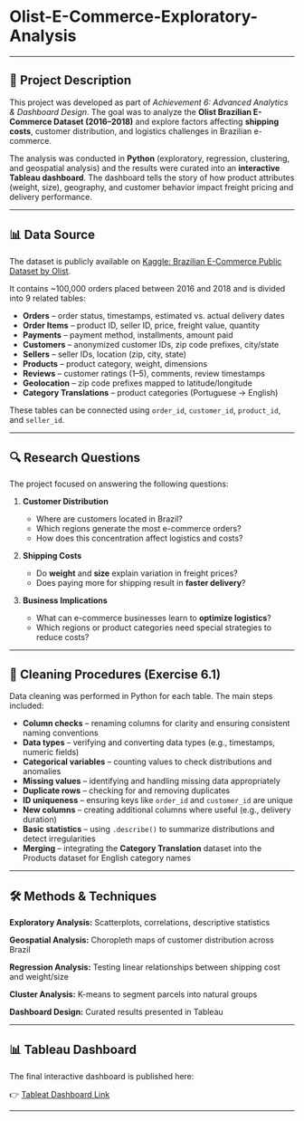 # Olist-E-Commerce-Exploratory-Analysis

---

## 📌 Project Description

This project was developed as part of *Achievement 6: Advanced Analytics & Dashboard Design*. The goal was to analyze the **Olist Brazilian E-Commerce Dataset (2016–2018)** and explore factors affecting **shipping costs**, customer distribution, and logistics challenges in Brazilian e-commerce.

The analysis was conducted in **Python** (exploratory, regression, clustering, and geospatial analysis) and the results were curated into an **interactive Tableau dashboard**. The dashboard tells the story of how product attributes (weight, size), geography, and customer behavior impact freight pricing and delivery performance.

---

## 📊 Data Source

The dataset is publicly available on [Kaggle: Brazilian E-Commerce Public Dataset by Olist](https://www.kaggle.com/datasets/olistbr/brazilian-ecommerce).

It contains \~100,000 orders placed between 2016 and 2018 and is divided into 9 related tables:

* **Orders** – order status, timestamps, estimated vs. actual delivery dates
* **Order Items** – product ID, seller ID, price, freight value, quantity
* **Payments** – payment method, installments, amount paid
* **Customers** – anonymized customer IDs, zip code prefixes, city/state
* **Sellers** – seller IDs, location (zip, city, state)
* **Products** – product category, weight, dimensions
* **Reviews** – customer ratings (1–5), comments, review timestamps
* **Geolocation** – zip code prefixes mapped to latitude/longitude
* **Category Translations** – product categories (Portuguese → English)

These tables can be connected using `order_id`, `customer_id`, `product_id`, and `seller_id`.

---

## 🔍 Research Questions

The project focused on answering the following questions:

1. **Customer Distribution**

   * Where are customers located in Brazil?
   * Which regions generate the most e-commerce orders?
   * How does this concentration affect logistics and costs?

2. **Shipping Costs**

   * Do **weight** and **size** explain variation in freight prices?
   * Does paying more for shipping result in **faster delivery**?

3. **Business Implications**

   * What can e-commerce businesses learn to **optimize logistics**?
   * Which regions or product categories need special strategies to reduce costs?

---

## 🧹 Cleaning Procedures (Exercise 6.1)

Data cleaning was performed in Python for each table. The main steps included:

* **Column checks** – renaming columns for clarity and ensuring consistent naming conventions
* **Data types** – verifying and converting data types (e.g., timestamps, numeric fields)
* **Categorical variables** – counting values to check distributions and anomalies
* **Missing values** – identifying and handling missing data appropriately
* **Duplicate rows** – checking for and removing duplicates
* **ID uniqueness** – ensuring keys like `order_id` and `customer_id` are unique
* **New columns** – creating additional columns where useful (e.g., delivery duration)
* **Basic statistics** – using `.describe()` to summarize distributions and detect irregularities
* **Merging** – integrating the **Category Translation** dataset into the Products dataset for English category names

---

## 🛠️ Methods & Techniques

**Exploratory Analysis:** Scatterplots, correlations, descriptive statistics

**Geospatial Analysis:** Choropleth maps of customer distribution across Brazil

**Regression Analysis:** Testing linear relationships between shipping cost and weight/size

**Cluster Analysis:** K-means to segment parcels into natural groups

**Dashboard Design:** Curated results presented in Tableau

---

## 📊 Tableau Dashboard

The final interactive dashboard is published here:

👉 [Tableat Dashboard Link](https://public.tableau.com/app/profile/habibe.zare.haghighi/viz/OlistE-CommerceStoryboard/OlistE-Commerce)

---

